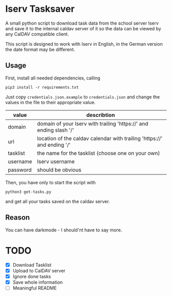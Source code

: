 # Iserv Tasksaver

A small python script to download task data from the school server Iserv and save it to the internal caldav server of it so the data can be viewed by any CalDAV compatible client.

This script is designed to work with Iserv in English, in the German version the date format may be different.

## Usage

First, install all needed dependencies, calling

```
pip3 install -r requirements.txt
```

Just copy `credentials.json.example` to `credentials.json` and change the values in the file to their appropriate value.

| value    | describtion                                                             |
| -------- | ----------------------------------------------------------------------- |
| domain   | domain of your Iserv with trailing 'https://' and ending slash '/'      |
| url      | location of the caldav calendar with trailing 'https://' and ending '/' |
| tasklist | the name for the tasklist (choose one on your own)                      |
| username | Iserv username                                                          |
| password | should be obvious                                                       |

Then, you have only to start the script with

```
python3 get-tasks.py
```

and get all your tasks saved on the caldav server.

## Reason

You can have darkmode - I should'nt have to say more.

# TODO

- [x] Download Tasklist
- [x] Upload to CalDAV server
- [x] Ignore done tasks
- [x] Save whole information
- [ ] Meaningful README
